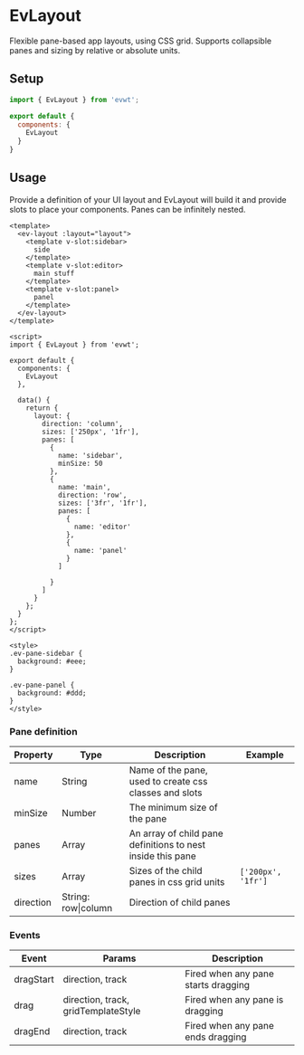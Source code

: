 # EvLayout

Flexible pane-based app layouts, using CSS grid. Supports collapsible panes and sizing by relative or absolute units.

## Setup

```js
import { EvLayout } from 'evwt';

export default {
  components: {
    EvLayout
  }
}
```

## Usage

Provide a definition of your UI layout and EvLayout will build it and provide slots to place your components. Panes can be infinitely nested.

```vue
<template>
  <ev-layout :layout="layout">
    <template v-slot:sidebar>
      side
    </template>
    <template v-slot:editor>
      main stuff
    </template>
    <template v-slot:panel>
      panel
    </template>
  </ev-layout>
</template>

<script>
import { EvLayout } from 'evwt';

export default {
  components: {
    EvLayout
  },

  data() {
    return {
      layout: {
        direction: 'column',
        sizes: ['250px', '1fr'],
        panes: [
          {
            name: 'sidebar',
            minSize: 50
          },
          {
            name: 'main',
            direction: 'row',
            sizes: ['3fr', '1fr'],
            panes: [
              {
                name: 'editor'
              },
              {
                name: 'panel'
              }
            ]

          }
        ]
      }
    };
  }
};
</script>

<style>
.ev-pane-sidebar {
  background: #eee;
}

.ev-pane-panel {
  background: #ddd;
}
</style>
```

### Pane definition

| Property | Type | Description | Example
| --- | --- | --- | --- |
| name | String | Name of the pane, used to create css classes and slots ||
| minSize | Number | The minimum size of the pane ||
| panes | Array | An array of child pane definitions to nest inside this pane ||
| sizes | Array | Sizes of the child panes in css grid units | `['200px', '1fr']` |
| direction | String: row\|column | Direction of child panes ||

### Events

| Event | Params | Description |
| --- | --- | --- |
| dragStart | direction, track | Fired when any pane starts dragging |
| drag | direction, track, gridTemplateStyle | Fired when any pane is dragging |
| dragEnd | direction, track | Fired when any pane ends dragging |


